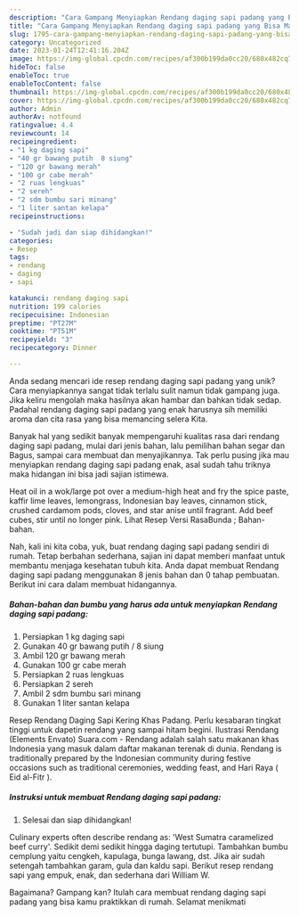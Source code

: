 ```yaml
---
description: "Cara Gampang Menyiapkan Rendang daging sapi padang yang Bisa Manjain Lidah"
title: "Cara Gampang Menyiapkan Rendang daging sapi padang yang Bisa Manjain Lidah"
slug: 1795-cara-gampang-menyiapkan-rendang-daging-sapi-padang-yang-bisa-manjain-lidah
category: Uncategorized
date: 2023-01-24T12:41:16.204Z
image: https://img-global.cpcdn.com/recipes/af300b199da0cc20/680x482cq70/rendang-daging-sapi-padang-foto-resep-utama.jpg
hideToc: false
enableToc: true
enableTocContent: false
thumbnail: https://img-global.cpcdn.com/recipes/af300b199da0cc20/680x482cq70/rendang-daging-sapi-padang-foto-resep-utama.jpg
cover: https://img-global.cpcdn.com/recipes/af300b199da0cc20/680x482cq70/rendang-daging-sapi-padang-foto-resep-utama.jpg
author: Admin
authorAv: notfound
ratingvalue: 4.4
reviewcount: 14
recipeingredient:
- "1 kg daging sapi"
- "40 gr bawang putih  8 siung"
- "120 gr bawang merah"
- "100 gr cabe merah"
- "2 ruas lengkuas"
- "2 sereh"
- "2 sdm bumbu sari minang"
- "1 liter santan kelapa"
recipeinstructions:

- "Sudah jadi dan siap dihidangkan!"
categories:
- Resep
tags:
- rendang
- daging
- sapi

katakunci: rendang daging sapi 
nutrition: 199 calories
recipecuisine: Indonesian
preptime: "PT27M"
cooktime: "PT51M"
recipeyield: "3"
recipecategory: Dinner

---
```





Anda sedang mencari ide resep rendang daging sapi padang yang unik? Cara menyiapkannya sangat tidak terlalu sulit namun tidak gampang juga. Jika keliru mengolah maka hasilnya akan hambar dan bahkan tidak sedap. Padahal rendang daging sapi padang yang enak harusnya sih memiliki aroma dan cita rasa yang bisa memancing selera Kita.





Banyak hal yang sedikit banyak mempengaruhi kualitas rasa dari rendang daging sapi padang, mulai dari jenis bahan, lalu pemilihan bahan segar dan Bagus, sampai cara membuat dan menyajikannya. Tak perlu pusing jika mau menyiapkan rendang daging sapi padang enak,      asal sudah tahu triknya maka hidangan ini bisa jadi sajian istimewa.














Heat oil in a wok/large pot over a medium-high heat and fry the spice paste, kaffir lime leaves, lemongrass, Indonesian bay leaves, cinnamon stick, crushed cardamom pods, cloves, and star anise until fragrant. Add beef cubes, stir until no longer pink. Lihat Resep Versi RasaBunda ; Bahan-bahan.






Nah, kali ini kita coba, yuk, buat rendang daging sapi padang sendiri di rumah. Tetap berbahan sederhana, sajian ini dapat memberi manfaat untuk membantu menjaga kesehatan tubuh kita. Anda dapat membuat Rendang daging sapi padang menggunakan 8 jenis bahan dan 0 tahap pembuatan. Berikut ini cara dalam membuat hidangannya.

<!--inarticleads1-->

##### Bahan-bahan dan bumbu yang harus ada untuk menyiapkan Rendang daging sapi padang:

1. Persiapkan 1 kg daging sapi
1. Gunakan 40 gr bawang putih / 8 siung
1. Ambil 120 gr bawang merah
1. Gunakan 100 gr cabe merah
1. Persiapkan 2 ruas lengkuas
1. Persiapkan 2 sereh
1. Ambil 2 sdm bumbu sari minang
1. Gunakan 1 liter santan kelapa


Resep Rendang Daging Sapi Kering Khas Padang. Perlu kesabaran tingkat tinggi untuk dapetin rendang yang sampai hitam begini. Ilustrasi Rendang (Elements Envato) Suara.com - Rendang adalah salah satu makanan khas Indonesia yang masuk dalam daftar makanan terenak di dunia. Rendang is traditionally prepared by the Indonesian community during festive occasions such as traditional ceremonies, wedding feast, and Hari Raya ( Eid al-Fitr ). 

<!--inarticleads2-->

##### Instruksi untuk membuat Rendang daging sapi padang:


1. Selesai dan siap dihidangkan!

Culinary experts often describe rendang as: &#39;West Sumatra caramelized beef curry&#39;. Sedikit demi sedikit hingga daging tertutupi. Tambahkan bumbu cemplung yaitu cengkeh, kapulaga, bunga lawang, dst. Jika air sudah setengah tambahkan garam, gula dan kaldu sapi. Berikut resep rendang sapi yang empuk, enak, dan sederhana dari William W. 

Bagaimana? Gampang kan? Itulah cara membuat rendang daging sapi padang yang bisa kamu praktikkan di rumah. Selamat menikmati
